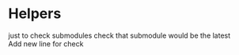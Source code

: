 # Helpers
 just to check submodules
check that submodule would be the latest
<br/> Add new line for check
